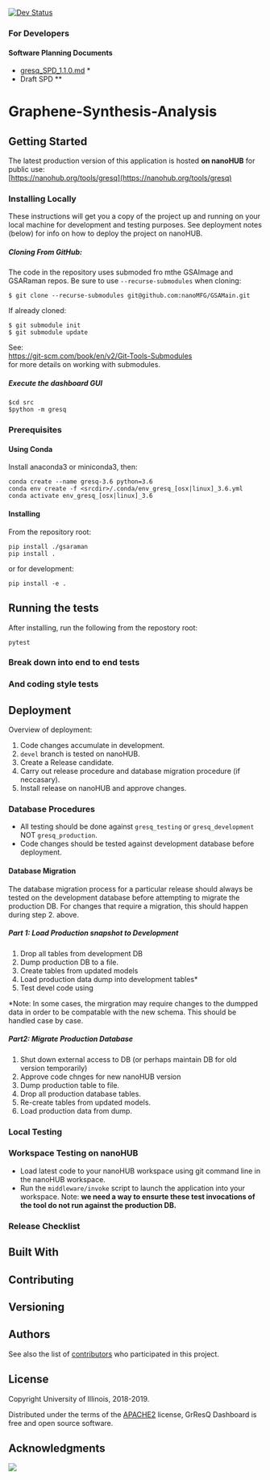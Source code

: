 <!--[![Build Status](https://travis-ci.com/nanoMFG/GSAMain.svg?token=N4nkhb241rGHotEqsu3q&branch=master)](https://travis-ci.com/nanoMFG/GSAMain) -->

[![Dev Status](https://img.shields.io/endpoint?url=https://salty-headland-67572.herokuapp.com/badges/phase?repo=GSAMain)](https://img.shields.io/endpoint?url=https://salty-headland-67572.herokuapp.com/badges/phase?repo=GSAMain)
### For Developers

#### Software Planning Documents

 * [gresq_SPD_1.1.0.md](https://github.com/nanoMFG/GSAMain/blob/planning_1.1.0/doc/SPD/gresq_SPD_1.1.0.md) \*
 * Draft SPD \*\* <br>


# Graphene-Synthesis-Analysis

<!-- One Paragraph of project description goes here. -->

## Getting Started

The latest production version of this application is hosted **on nanoHUB** for public use:<br/>
[https://nanohub.org/tools/gresq](https://nanohub.org/tools/gresq)

### Installing Locally
These instructions will get you a copy of the project up and running on your local machine for development and testing purposes. See deployment notes (below) for info on how to deploy the project on nanoHUB.

##### Cloning From GitHub:
The code in the repository uses submoded fro mthe GSAImage and GSARaman repos.  Be sure to use `--recurse-submodules` when cloning:
```
$ git clone --recurse-submodules git@github.com:nanoMFG/GSAMain.git
```
If already cloned:
```
$ git submodule init
$ git submodule update
```
See: <br/>
https://git-scm.com/book/en/v2/Git-Tools-Submodules<br/>
for more details on working with submodules.

##### Execute the dashboard GUI
```
$cd src
$python -m gresq
```

### Prerequisites
<!-- 
What things you need to install the software and how to install them -->

#### Using Conda

Install anaconda3 or miniconda3, then:<br/>

```
conda create --name gresq-3.6 python=3.6
conda env create -f <srcdir>/.conda/env_gresq_[osx|linux]_3.6.yml
conda activate env_gresq_[osx|linux]_3.6
```

#### Installing
<!--
A step by step series of examples that tell you have to get a development env running

Say what the step will be

```
Give the example
```

And repeat

```
until finished
```

End with an example of getting some data out of the system or using it for a little demo
-->
From the repository root:<br>
```
pip install ./gsaraman
pip install .
```
or for development:<br/>
```
pip install -e .
```

## Running the tests

<!-- Explain how to run the automated tests for this system -->

After installing, run the following from the repostory root:
```
pytest
```

### Break down into end to end tests

<!-- 
Explain what these tests test and why
```
Give an example
```
-->

### And coding style tests
<!-- 
Explain what these tests test and why 
```
Give an example
```
-->

## Deployment

<!-- Add additional notes about how to deploy this on a live system -->

Overview of deployment:
1. Code changes accumulate in development.
2. `devel` branch is tested on nanoHUB.
3. Create a Release candidate.
4. Carry out release procedure and database migration procedure (if neccasary).
5. Install release on nanoHUB and approve changes.

### Database Procedures

* All testing should be done against `gresq_testing` or `gresq_development` NOT `gresq_production`.
* Code changes should be tested against development database before deployment.

#### Database Migration
The database migration process for a particular release should always be tested on the development database before attempting to migrate the production DB. For changes that require a migration, this should happen during step 2. above.

##### Part 1: Load Production snapshot to Development
1. Drop all tables from development DB
2. Dump production DB to a file.
3. Create tables from updated models
4. Load production data dump into development tables*
5. Test devel code using 

*Note: In some cases, the mirgration may require changes to the dumpped data in order to be compatable with the new schema.  This should be handled case by case.

##### Part2: Migrate Production Database
1. Shut down external access to DB (or perhaps maintain DB for old version temporarily)
2. Approve code chnges for new nanoHUB version
3. Dump production table to file.
4. Drop all production database tables.
5. Re-create tables from updated models.
6. Load production data from dump.


### Local Testing

### Workspace Testing on nanoHUB
* Load latest code to your nanoHUB workspace using git command line in the nanoHUB workspace.
* Run the `middleware/invoke` script to launch the application into your workspace.  Note: **we need a way to ensurte these test invocations of the tool do not run against the production DB.**

### Release Checklist

## Built With
<!--
* [Dropwizard](http://www.dropwizard.io/1.0.2/docs/) - The web framework used
* [Maven](https://maven.apache.org/) - Dependency Management
* [ROME](https://rometools.github.io/rome/) - Used to generate RSS Feeds
-->

## Contributing

<!--
Please read [CONTRIBUTING.md](https://gist.github.com/PurpleBooth/b24679402957c63ec426) 
for details on our code of conduct, and the process for submitting pull requests to us.
-->

## Versioning
<!--
We use [SemVer](http://semver.org/) for versioning. For the versions available, see the [tags on this repository](https://github.com/your/project/tags). 
-->

## Authors
<!--
* **Billie Thompson** - *Initial work* - [PurpleBooth](https://github.com/PurpleBooth)
-->

See also the list of [contributors](https://github.com/your/project/contributors) who participated in this project.

## License
<!--
This project is licensed under the MIT License - see the [LICENSE.md](LICENSE.md) file for details
-->
Copyright University of Illinois, 2018-2019.

Distributed under the terms of the [APACHE2](https://github.com/nanoMFG/GSAMain/blob/master/LICENSE) license, GrResQ Dashboard is free and open source software.
## Acknowledgments
<!--
* Hat tip to anyone who's code was used
* Inspiration
* etc
-->

<a href="https://zenhub.com"><img src="https://raw.githubusercontent.com/ZenHubIO/support/master/zenhub-badge.png"></a>
